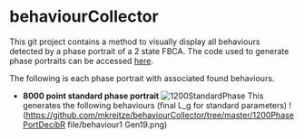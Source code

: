 # behaviourCollector
This git project contains a method to visually display all behaviours detected by a phase portrait of a 2 state FBCA. The code used to generate phase portraits can be accessed [here](https://github.com/mkreitze/mastersThesis).

The following is each phase portrait with associated found behaviours.

* **8000 point standard phase portrait**
![1200StandardPhase](https://github.com/mkreitze/behaviourCollector/tree/master/1200PhasePortDeci.png)
This generates the following behaviours (final L_g for standard parameters)
!(https://github.com/mkreitze/behaviourCollector/tree/master/1200PhasePortDecibR file/behaviour1 Gen19.png)
